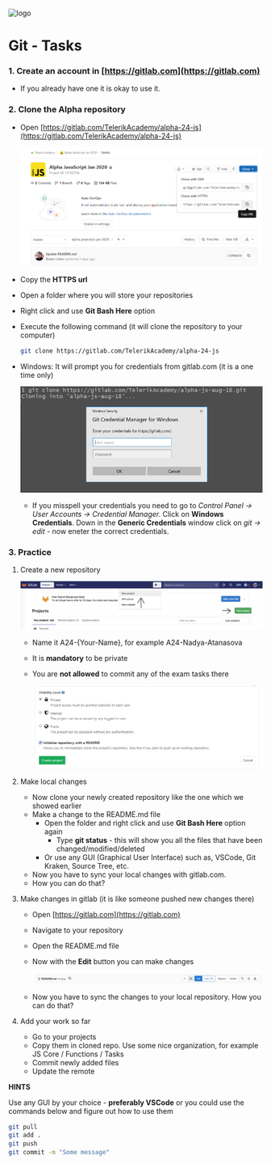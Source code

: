 <img src="https://webassets.telerikacademy.com/images/default-source/logos/telerik-academy.svg)" alt="logo" width="300px" style="margin-top: 20px;"/>

# Git - Tasks


### 1. Create an account in [https://gitlab.com](https://gitlab.com)

   - If you already have one it is okay to use it.
   

### 2. Clone the Alpha repository

   - Open [https://gitlab.com/TelerikAcademy/alpha-24-js](https://gitlab.com/TelerikAcademy/alpha-24-js)

     !['gitlab'](./imgs/gitlab.png)

   - Copy the **HTTPS url**
   - Open a folder where you will store your repositories
   - Right click and use **Git Bash Here** option
   - Execute the following command (it will clone the repository to your computer)

     ```bash
     git clone https://gitlab.com/TelerikAcademy/alpha-24-js
     ```

   - Windows: It will prompt you for credentials from gitlab.com (it is a one time only)

     !['gitlab'](./imgs/git-credentials.png)

      - If you misspell your credentials you need to go to *Control Panel -> User Accounts -> Credential Manager.* Click on **Windows Credentials**. Down in the **Generic Credentials** window click on *git -> edit* - now eneter the correct credentials.

### 3. Practice
1. Create a new repository

   !['gitlab'](./imgs/new-repo.png)

   - Name it A24-{Your-Name}, for example A24-Nadya-Atanasova
   - It is **mandatory** to be private
   - You are **not allowed** to commit any of the exam tasks there

     !['gitlab'](./imgs/private-repo.png)

1. Make local changes

   - Now clone your newly created repository like the one which we showed earlier
   - Make a change to the README.md file
     - Open the folder and right click and use **Git Bash Here** option again
       - Type **git status** - this will show you all the files that have been changed/modified/deleted
     - Or use any GUI (Graphical User Interface) such as, VSCode, Git Kraken, Source Tree, etc.
   - Now you have to sync your local changes with gitlab.com.
   - How you can do that?

1. Make changes in gitlab (it is like someone pushed new changes there)

   - Open [https://gitlab.com](https://gitlab.com)
   - Navigate to your repository
   - Open the README.md file
   - Now with the **Edit** button you can make changes

     !['gitlab'](./imgs/gitlab-change.png)

   - Now you have to sync the changes to your local repository. How you can do that?

1. Add your work so far

   - Go to your projects
   - Copy them in cloned repo. Use some nice organization, for example JS Core / Functions / Tasks
   - Commit newly added files
   - Update the remote 

**HINTS**

Use any GUI by your choice - **preferably VSCode** or you could use the commands below and figure out how to use them

```bash
git pull
git add .
git push
git commit -m "Some message"
```

